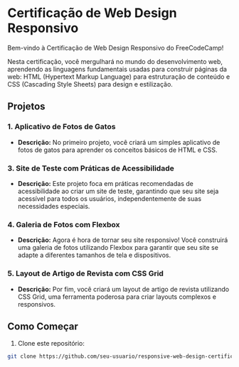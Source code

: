 # Certificação de Web Design Responsivo

Bem-vindo à Certificação de Web Design Responsivo do FreeCodeCamp!

Nesta certificação, você mergulhará no mundo do desenvolvimento web, aprendendo as linguagens fundamentais usadas para construir páginas da web: HTML (Hypertext Markup Language) para estruturação de conteúdo e CSS (Cascading Style Sheets) para design e estilização.

## Projetos

### 1. Aplicativo de Fotos de Gatos

- **Descrição:** No primeiro projeto, você criará um simples aplicativo de fotos de gatos para aprender os conceitos básicos de HTML e CSS.
  

### 3. Site de Teste com Práticas de Acessibilidade

- **Descrição:** Este projeto foca em práticas recomendadas de acessibilidade ao criar um site de teste, garantindo que seu site seja acessível para todos os usuários, independentemente de suas necessidades especiais.

### 4. Galeria de Fotos com Flexbox

- **Descrição:** Agora é hora de tornar seu site responsivo! Você construirá uma galeria de fotos utilizando Flexbox para garantir que seu site se adapte a diferentes tamanhos de tela e dispositivos.

### 5. Layout de Artigo de Revista com CSS Grid

- **Descrição:** Por fim, você criará um layout de artigo de revista utilizando CSS Grid, uma ferramenta poderosa para criar layouts complexos e responsivos.

## Como Começar

1. Clone este repositório:

```bash
git clone https://github.com/seu-usuario/responsive-web-design-certification.git
